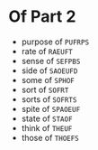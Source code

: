 # Of Part 2

* purpose of `PUFRPS`
* rate of `RAEUFT`
* sense of `SEFPBS`
* side of `SAOEUFD`
* some of `SPHOF`
* sort of `SOFRT`
* sorts of `SOFRTS`
* spite of `SPAOEUF`
* state of `STAOF`
* think of `THEUF`
* those of `THOEFS`
